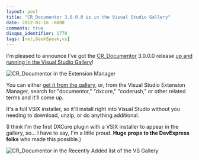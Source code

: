 ```yaml
---
layout: post
title: "CR_Documentor 3.0.0.0 is in the Visual Studio Gallery"
date: 2012-02-16 -0800
comments: true
disqus_identifier: 1770
tags: [net,GeekSpeak,vs]
---
```

I'm pleased to announce I've got the
[CR_Documentor](http://cr-documentor.googlecode.com) 3.0.0.0 release
[up and running in the Visual Studio
Gallery](http://visualstudiogallery.msdn.microsoft.com/668a65b5-2468-4afa-b78d-8c369850e2b2)!

![CR_Documentor in the Extension
Manager](https://hyqi8g.bl3301.livefilestore.com/y2psnyBQ7TGYRtFlgaa9XW8rRkrYmwczyLaAXtx7_dOFJrlmtazO2SjBYi4VPS0n9DMRB_Rol5JiDCV9fTneFPmyRMQpQgbJgZpikX50PR9HP0/20120216vsgallery.png?psid=1)

You can either [get it from the
gallery](http://visualstudiogallery.msdn.microsoft.com/668a65b5-2468-4afa-b78d-8c369850e2b2),
or, from the Visual Studio Extension Manager, search for "documentor,"
"dxcore," "coderush," or other related terms and it'll come up.

It's a full VSIX installer, so it'll install right into Visual Studio
without you needing to download, unzip, or do anything additional.

(I think I'm the first DXCore plugin with a VSIX installer to appear in
the gallery, so... I have to say, I'm a little proud. **Huge props to
the DevExpress folks** who made this possible.)

![CR_Documentor in the Recently Added list of the VS
Gallery](https://hyqi8g.bl3302.livefilestore.com/y2p1wGQqpIOMJu_nGzTBxbwM4d-sORipCOBMykn6D5EhFSFlffLlhA2CMrC2xWZraPX4Z8F3xfotBpC1zEiat76l25iuM02vXLKDvkcyOfO3h0/20120216recentlyadded.png?psid=1)

